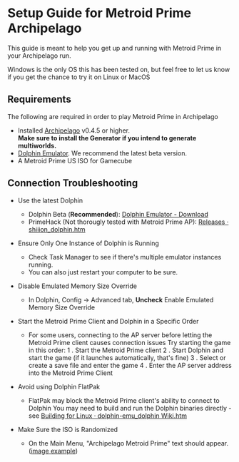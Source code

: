# Setup Guide for Metroid Prime Archipelago

This guide is meant to help you get up and running with Metroid Prime in your Archipelago run.

Windows is the only OS this has been tested on, but feel free to let us know if you get the chance to try it on Linux or MacOS

## Requirements

The following are required in order to play Metroid Prime in Archipelago

- Installed [Archipelago](https://github.com/ArchipelagoMW/Archipelago/releases) v0.4.5 or higher.\
   **Make sure to install the Generator if you intend to generate multiworlds.**
- [Dolphin Emulator](https://dolphin-emu.org/download/). We recommend the latest beta version.
- A Metroid Prime US ISO for Gamecube

## Connection Troubleshooting

- Use the latest Dolphin

  - Dolphin Beta (**Recommended**): [Dolphin Emulator - Download](https://dolphin-emu.org/download/#download-beta)
  - PrimeHack (Not thorougly tested with Metroid Prime AP): [Releases · shiiion_dolphin.htm](https://github.com/shiiion/dolphin/releases)

- Ensure Only One Instance of Dolphin is Running

  - Check Task Manager to see if there's multiple emulator instances running.
  - You can also just restart your computer to be sure.

- Disable Emulated Memory Size Override
  - In Dolphin,
    Config -> Advanced tab,
    **Uncheck** Enable Emulated Memory Size Override
- Start the Metroid Prime Client and Dolphin in a Specific Order

  - For some users, connecting to the AP server before letting the Metroid Prime client causes connection issues
    Try starting the game in this order:
    1 . Start the Metroid Prime client
    2 . Start Dolphin and start the game (if it launches automatically, that's fine)
    3 . Select or create a save file and enter the game
    4 . Enter the AP server address into the Metroid Prime Client

- Avoid using Dolphin FlatPak

  - FlatPak may block the Metroid Prime client's ability to connect to Dolphin
    You may need to build and run the Dolphin binaries directly - see [Building for Linux · dolphin-emu_dolphin Wiki.htm](https://github.com/dolphin-emu/dolphin/wiki/Building-for-Linux)

- Make Sure the ISO is Randomized
  - On the Main Menu, "Archipelago Metroid Prime" text should appear. ([image example](https://i.imgur.com/W6172zf.png))
